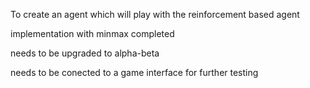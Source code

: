 To create an agent which will play with the reinforcement based agent

implementation with minmax completed

needs to be upgraded to alpha-beta

needs to be conected to a game interface for further testing